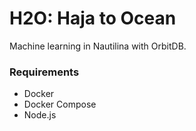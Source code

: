# H2O: Haja to Ocean

Machine learning in Nautilina with OrbitDB.

### Requirements

- Docker
- Docker Compose
- Node.js
